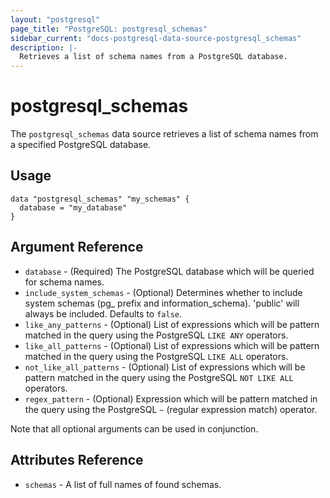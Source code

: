 ```yaml
---
layout: "postgresql"
page_title: "PostgreSQL: postgresql_schemas"
sidebar_current: "docs-postgresql-data-source-postgresql_schemas"
description: |-
  Retrieves a list of schema names from a PostgreSQL database.
---
```


# postgresql\_schemas

The ``postgresql_schemas`` data source retrieves a list of schema names from a specified PostgreSQL database.


## Usage

```hcl
data "postgresql_schemas" "my_schemas" {
  database = "my_database"
}

```

## Argument Reference

* `database` - (Required) The PostgreSQL database which will be queried for schema names.
* `include_system_schemas` - (Optional) Determines whether to include system schemas (pg_ prefix and information_schema). 'public' will always be included. Defaults to ``false``.
* `like_any_patterns` - (Optional) List of expressions which will be pattern matched in the query using the PostgreSQL ``LIKE ANY`` operators. 
* `like_all_patterns` - (Optional) List of expressions which will be pattern matched in the query using the PostgreSQL ``LIKE ALL`` operators. 
* `not_like_all_patterns` - (Optional) List of expressions which will be pattern matched in the query using the PostgreSQL ``NOT LIKE ALL`` operators. 
* `regex_pattern` - (Optional) Expression which will be pattern matched in the query using the PostgreSQL ``~`` (regular expression match) operator.

Note that all optional arguments can be used in conjunction.

## Attributes Reference

* `schemas` - A list of full names of found schemas.
